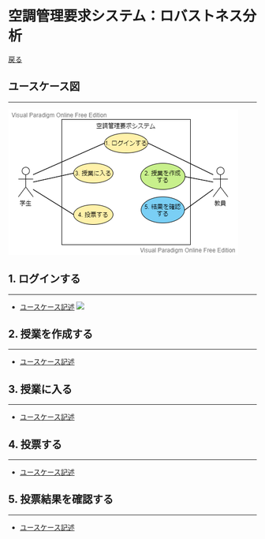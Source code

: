# 空調管理要求システム：ロバストネス分析
[戻る](README.md)
## ユースケース図
---
![](../usecase/img/%E3%83%A6%E3%83%BC%E3%82%B9%E3%82%B1%E3%83%BC%E3%82%B9%E5%9B%B3.png)

## 1. ログインする
---
- [ユースケース記述]()
![](img/)
## 2. 授業を作成する
---
- [ユースケース記述]()
![]()
## 3. 授業に入る
---
- [ユースケース記述]()
![]()
## 4. 投票する
---
- [ユースケース記述]()
![]()
## 5. 投票結果を確認する
---
- [ユースケース記述]()
![]()